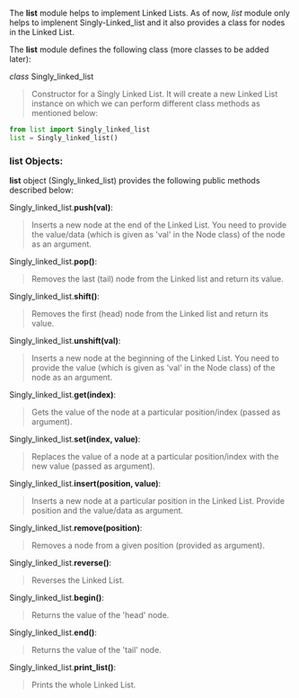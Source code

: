 The **list** module helps to implement Linked Lists.
As of now, *list* module only helps to implenent Singly-Linked_list and it also provides a class for nodes in the Linked List. 

The **list** module defines the following class (more classes to be added later):

*class* Singly_linked_list
> Constructor for a Singly Linked List. It will create a new Linked List instance on which we can perform
different class methods as mentioned below:

```python
from list import Singly_linked_list
list = Singly_linked_list()
```

### list Objects:
**list** object (Singly_linked_list) provides the following public methods described below:

Singly_linked_list.**push(val)**:
> Inserts a new node at the end of the Linked List. You need to provide the value/data (which is given as 'val' in the Node class) of the node as an argument.

Singly_linked_list.**pop()**:
> Removes the last (tail) node from the Linked list and return its value.

Singly_linked_list.**shift()**:
> Removes the first (head) node from the Linked list and return its value.

Singly_linked_list.**unshift(val)**:
> Inserts a new node at the beginning of the Linked List. You need to provide the value (which is given as 'val' in the Node class) of the node as an argument.

Singly_linked_list.**get(index)**:
> Gets the value of the node at a particular position/index (passed as argument).

Singly_linked_list.**set(index, value)**:
> Replaces the value of a node at a particular position/index with the new value (passed as argument).

Singly_linked_list.**insert(position, value)**:
> Inserts a new node at a particular position in the Linked List. Provide position and the value/data as argument.

Singly_linked_list.**remove(position)**:
> Removes a node from a given position (provided as argument).

Singly_linked_list.**reverse()**:
> Reverses the Linked List.

Singly_linked_list.**begin()**:
> Returns the value of the 'head' node.

Singly_linked_list.**end()**:
> Returns the value of the 'tail' node.

Singly_linked_list.**print_list()**:
> Prints the whole Linked List.
